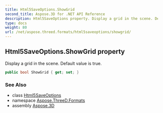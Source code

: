```yaml
---
title: Html5SaveOptions.ShowGrid
second_title: Aspose.3D for .NET API Reference
description: Html5SaveOptions property. Display a grid in the scene. Default value is true
type: docs
weight: 80
url: /net/aspose.threed.formats/html5saveoptions/showgrid/
---
```

## Html5SaveOptions.ShowGrid property

Display a grid in the scene. Default value is true.

```csharp
public bool ShowGrid { get; set; }
```

### See Also

* class [Html5SaveOptions](../)
* namespace [Aspose.ThreeD.Formats](../../../aspose.threed.formats/)
* assembly [Aspose.3D](../../../)


